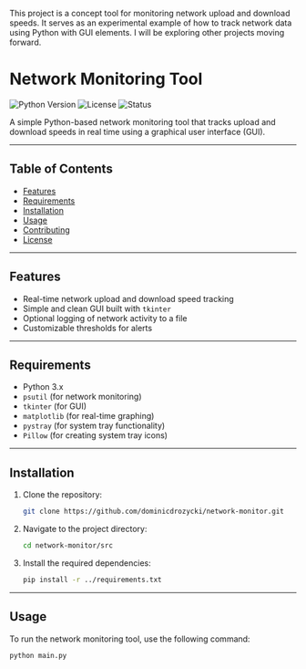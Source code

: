 This project is a concept tool for monitoring network upload and download speeds. 
It serves as an experimental example of how to track network data using Python with GUI elements.
 I will be exploring other projects moving forward.



# Network Monitoring Tool

![Python Version](https://img.shields.io/badge/Python-3.x-blue)
![License](https://img.shields.io/badge/License-MIT-green)
![Status](https://img.shields.io/badge/Status-Active-brightgreen)

A simple Python-based network monitoring tool that tracks upload and download speeds in real time using a graphical user interface (GUI).

---

## Table of Contents
- [Features](#features)
- [Requirements](#requirements)
- [Installation](#installation)
- [Usage](#usage)
- [Contributing](#contributing)
- [License](#license)

---

## Features
- Real-time network upload and download speed tracking
- Simple and clean GUI built with `tkinter`
- Optional logging of network activity to a file
- Customizable thresholds for alerts

---

## Requirements
- Python 3.x
- `psutil` (for network monitoring)
- `tkinter` (for GUI)
- `matplotlib` (for real-time graphing)
- `pystray` (for system tray functionality)
- `Pillow` (for creating system tray icons)

---

## Installation

1. Clone the repository:
    ```bash
    git clone https://github.com/dominicdrozycki/network-monitor.git
    ```
2. Navigate to the project directory:
    ```bash
    cd network-monitor/src
    ```
3. Install the required dependencies:
    ```bash
    pip install -r ../requirements.txt
    ```

---

## Usage

To run the network monitoring tool, use the following command:
```bash
python main.py
